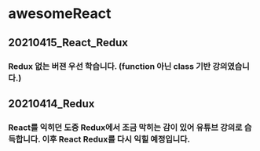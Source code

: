 # awesomeReact

## 20210415_React_Redux
### Redux 없는 버젼 우선 학습니다. (function 아닌 class 기반 강의였습니다.)

## 20210414_Redux
### React를 익히던 도중 Redux에서 조금 막히는 감이 있어 유튜브 강의로 습득합니다. 이후 React Redux를 다시 익힐 예정입니다.

